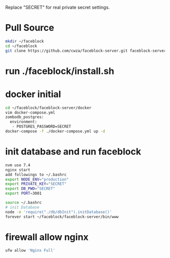Replace "SECRET" for real private secret settings.

# Pull Source
``` bash
mkdir ~/faceblock
cd ~/faceblock
git clone https://github.com/cwza/faceblock-server.git faceblock-server
```

# run ./faceblock/install.sh

# docker initial
``` bash
cd ~/faceblock/faceblock-server/docker
vim docker-compose.yml
zombodb_postgres:
  environment:
   - POSTGRES_PASSWORD=SECRET
docker-compose -f ./docker-compose.yml up -d
```

# init database and run faceblock
``` bash
nvm use 7.4
nginx start
add followings to ~/.bashrc
export NODE_ENV="production"
export PRIVATE_KEY="SECRET"
export DB_PWD="SECRET"
export PORT=3001

source ~/.bashrc
# init Database
node -e 'require("./db/dbInit").initDatabase()'
forever start ~/faceblock/faceblock-server/bin/www
```

# firewall allow nginx
``` bash
ufw allow 'Nginx Full'
```
